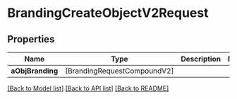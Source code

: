 # BrandingCreateObjectV2Request

## Properties
Name | Type | Description | Notes
------------ | ------------- | ------------- | -------------
**aObjBranding** | [BrandingRequestCompoundV2] |  | 

[[Back to Model list]](../README.md#documentation-for-models) [[Back to API list]](../README.md#documentation-for-api-endpoints) [[Back to README]](../README.md)


